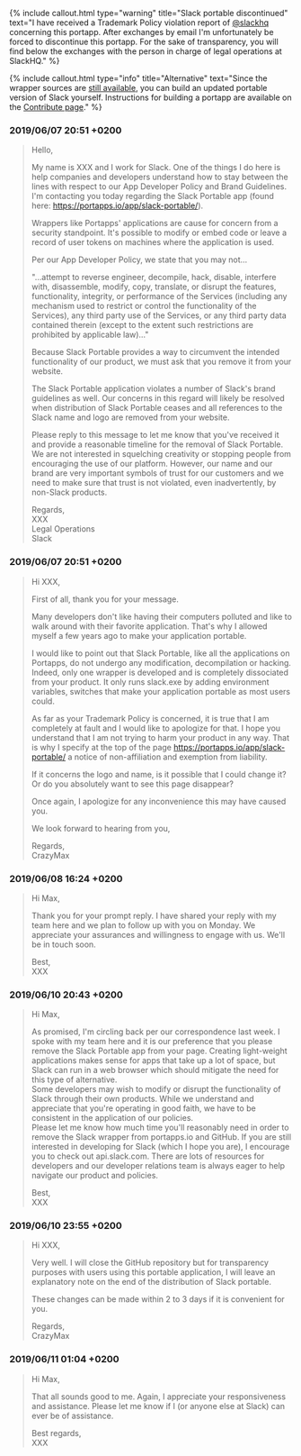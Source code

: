 {% include callout.html type="warning" title="Slack portable discontinued" text="I have received a Trademark Policy violation report of [@slackhq](https://github.com/slackhq) concerning this portapp. After exchanges by email I'm unfortunately be forced to discontinue this portapp. For the sake of transparency, you will find below the exchanges with the person in charge of legal operations at SlackHQ." %}

{% include callout.html type="info" title="Alternative" text="Since the wrapper sources are [still available](https://github.com/portapps/slack-portable), you can build an updated portable version of Slack yourself. Instructions for building a portapp are available on the [Contribute page](https://portapps.io/doc/contribute/)." %}

### 2019/06/07 20:51 +0200

> Hello,
> 
> My name is XXX and I work for Slack. One of the things I do here is help companies and developers understand how to stay between the lines with respect to our App Developer Policy and Brand Guidelines. I'm contacting you today regarding the Slack Portable app (found here: https://portapps.io/app/slack-portable/).
> 
> Wrappers like Portapps' applications are cause for concern from a security standpoint. It's possible to modify or embed code or leave a record of user tokens on machines where the application is used.
> 
> Per our App Developer Policy, we state that you may not…
> 
> "…attempt to reverse engineer, decompile, hack, disable, interfere with, disassemble, modify, copy, translate, or disrupt the features, functionality, integrity, or performance of the Services (including any mechanism used to restrict or control the functionality of the Services), any third party use of the Services, or any third party data contained therein (except to the extent such restrictions are prohibited by applicable law)…"
> 
> Because Slack Portable provides a way to circumvent the intended functionality of our product, we must ask that you remove it from your website.
> 
> The Slack Portable application violates a number of Slack's brand guidelines as well. Our concerns in this regard will likely be resolved when distribution of Slack Portable ceases and all references to the Slack name and logo are removed from your website.
> 
> Please reply to this message to let me know that you've received it and provide a reasonable timeline for the removal of Slack Portable. We are not interested in squelching creativity or stopping people from encouraging the use of our platform. However, our name and our brand are very important symbols of trust for our customers and we need to make sure that trust is not violated, even inadvertently, by non-Slack products.
> 
> Regards,<br />
> XXX<br />
> Legal Operations<br />
> Slack

### 2019/06/07 20:51 +0200

> Hi XXX,
> 
> First of all, thank you for your message.
> 
> Many developers don't like having their computers polluted and like to walk around with their favorite application. That's why I allowed myself a few years ago to make your application portable.
> 
> I would like to point out that Slack Portable, like all the applications on Portapps, do not undergo any modification, decompilation or hacking.
> Indeed, only one wrapper is developed and is completely dissociated from your product. It only runs slack.exe by adding environment variables, switches that make your application portable as most users could.
> 
> As far as your Trademark Policy is concerned, it is true that I am completely at fault and I would like to apologize for that. I hope you understand that I am not trying to harm your product in any way. That is why I specify at the top of the page https://portapps.io/app/slack-portable/ a notice of non-affiliation and exemption from liability.
> 
> If it concerns the logo and name, is it possible that I could change it? Or do you absolutely want to see this page disappear?
> 
> Once again, I apologize for any inconvenience this may have caused you.
> 
> We look forward to hearing from you,
> 
> Regards,<br />
> CrazyMax

### 2019/06/08 16:24 +0200

> Hi Max,
> 
> Thank you for your prompt reply. I have shared your reply with my team here and we plan to follow up with you on Monday. We appreciate your assurances and willingness to engage with us. We'll be in touch soon. 
> 
> Best,<br />
> XXX

### 2019/06/10 20:43 +0200

> Hi Max,
> 
> As promised, I'm circling back per our correspondence last week. I spoke with my team here and it is our preference that you please remove the Slack Portable app from your page. Creating light-weight applications makes sense for apps that take up a lot of space, but Slack can run in a web browser which should mitigate the need for this type of alternative.<br />
> Some developers may wish to modify or disrupt the functionality of Slack through their own products.  While we understand and appreciate that you're operating in good faith, we have to be consistent in the application of our policies.<br />
> Please let me know how much time you'll reasonably need in order to remove the Slack wrapper from portapps.io and GitHub. If you are still interested in developing for Slack (which I hope you are), I encourage you to check out api.slack.com. There are lots of resources for developers and our developer relations team is always eager to help navigate our product and policies.
> 
> Best,<br />
> XXX

### 2019/06/10 23:55 +0200

> Hi XXX,
> 
> Very well. I will close the GitHub repository but for transparency purposes with users using this portable application, I will leave an explanatory note on the end of the distribution of Slack portable.
> 
> These changes can be made within 2 to 3 days if it is convenient for you.
> 
> Regards,<br />
> CrazyMax

### 2019/06/11 01:04 +0200

> Hi Max,
> 
> That all sounds good to me. Again, I appreciate your responsiveness and assistance. Please let me know if I (or anyone else at Slack) can ever be of assistance. 
> 
> Best regards,<br />
> XXX
